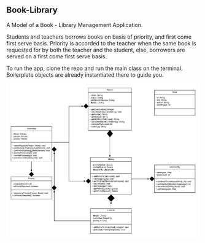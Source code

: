 ## Book-Library

A Model of a Book - Library Management Application.

Students and teachers borrows books on basis of priority, and first come first serve basis.
Priority is accorded to the teacher when the same book is requested for by both the teacher 
and the student, else, borrowers are served on a first come first serve basis.

To run the app, clone the repo and run the main class on the terminal.
Boilerplate objects are already instantiated there to guide you.

![UML](https://github.com/morlimoore/Book-Library/blob/master/src/main/UML.jpeg)
